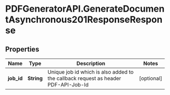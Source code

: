 # PDFGeneratorAPI.GenerateDocumentAsynchronous201ResponseResponse

## Properties

Name | Type | Description | Notes
------------ | ------------- | ------------- | -------------
**job_id** | **String** | Unique job id which is also added to the callback request as header PDF-API-Job-Id | [optional] 


